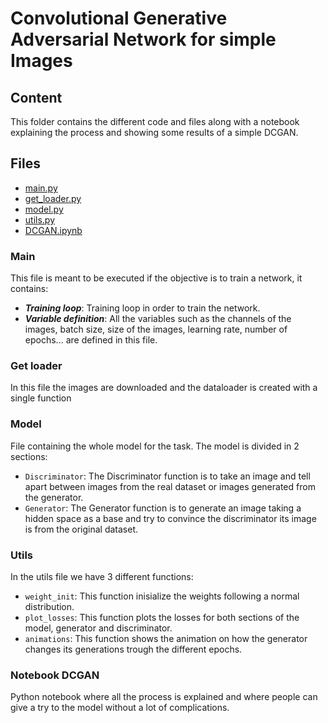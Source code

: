 # Convolutional Generative Adversarial Network for simple Images

## Content
This folder contains the different code and files along with a notebook explaining the process and showing some results of a simple DCGAN.

## Files

- [main.py](#Main)
- [get_loader.py](#Get_loader)
- [model.py](#Model)
- [utils.py](#Utils)
- [DCGAN.ipynb](#Notebook_DCGAN)

### Main

This file is meant to be executed if the objective is to train a network, it contains:
- ***Training loop***: Training loop in order to train the network.
- ***Variable definition***: All the variables such as the channels of the images, batch size, size of the images, learning rate, number of epochs... are defined in this file.

### Get loader

In this file the images are downloaded and the dataloader is created with a single function  

### Model

File containing the whole model for the task. The model is divided in 2 sections:
- `Discriminator`: The Discriminator function is to take an image and tell apart between images from the real dataset or images generated from the generator.
- `Generator`: The Generator function is to generate an image taking a hidden space as a base and try to convince the discriminator its image is from the original dataset.

### Utils

In the utils file we have 3 different functions:
- `weight_init`: This function inisialize the weights following a normal distribution.
- `plot_losses`: This function plots the losses for both sections of the model, generator and discriminator.
- `animations`: This function shows the animation on how the generator changes its generations trough the different epochs.

### Notebook DCGAN

Python notebook where all the process is explained and where people can give a try to the model without a lot of complications.


